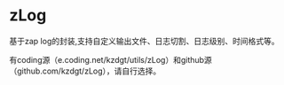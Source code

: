 # zLog

基于zap log的封装,支持自定义输出文件、日志切割、日志级别、时间格式等。

有coding源（e.coding.net/kzdgt/utils/zLog）和github源（github.com/kzdgt/zLog），请自行选择。